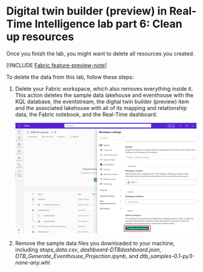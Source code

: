 # Digital twin builder (preview) in Real-Time Intelligence lab part 6: Clean up resources

Once you finish the lab, you might want to delete all resources you created. 

[!INCLUDE [Fabric feature-preview-note](../lab/includes/feature-preview-note.md)]

To delete the data from this lab, follow these steps:
1. Delete your Fabric workspace, which also removes everything inside it. This action deletes the sample data lakehouse and eventhouse with the KQL database, the eventstream, the digital twin builder (preview) item and the associated lakehouse with all of its mapping and relationship data, the Fabric notebook, and the Real-Time dashboard.

    ![Screenshot of removing the workspace.](media/remove-workspace.png)

2. Remove the sample data files you downloaded to your machine, including *stops_data.csv*, *dashboard-DTBdashboard.json*, *DTB_Generate_Eventhouse_Projection.ipynb*, and *dtb_samples-0.1-py3-none-any.whl*.
